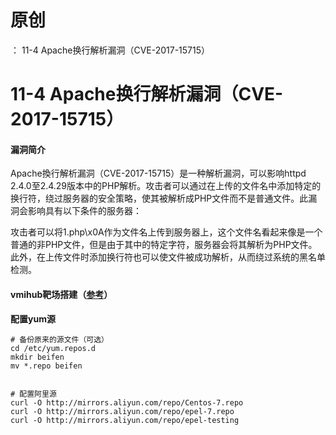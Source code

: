 # 原创
：  11-4 Apache换行解析漏洞（CVE-2017-15715）

# 11-4 Apache换行解析漏洞（CVE-2017-15715）

#### 漏洞简介

Apache換行解析漏洞（CVE-2017-15715）是一种解析漏洞，可以影响httpd 2.4.0至2.4.29版本中的PHP解析。攻击者可以通过在上传的文件名中添加特定的换行符，绕过服务器的安全策略，使其被解析成PHP文件而不是普通文件。此漏洞会影响具有以下条件的服务器：

攻击者可以将1.php\x0A作为文件名上传到服务器上，这个文件名看起来像是一个普通的非PHP文件，但是由于其中的特定字符，服务器会将其解析为PHP文件。此外，在上传文件时添加换行符也可以使文件被成功解析，从而绕过系统的黑名单检测。

#### **vmihub靶场搭建（[参考](https://blog.csdn.net/weixin_44268918/article/details/128055553)）**

**配置yum源**

```
# 备份原来的源文件（可选）
cd /etc/yum.repos.d
mkdir beifen
mv *.repo beifen


# 配置阿里源
curl -O http://mirrors.aliyun.com/repo/Centos-7.repo
curl -O http://mirrors.aliyun.com/repo/epel-7.repo
curl -O http://mirrors.aliyun.com/repo/epel-testing
```
